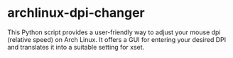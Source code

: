 # archlinux-dpi-changer
This Python script provides a user-friendly way to adjust your mouse dpi (relative speed) on Arch Linux. It offers a GUI for entering your desired DPI and translates it into a suitable setting for xset.
